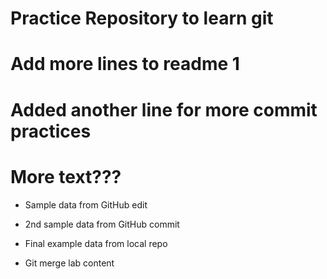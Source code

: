 # Practice Repository to learn git

# Add more lines to readme 1

# Added another line for more commit practices

# More text???

- Sample data from GitHub edit

- 2nd sample data from GitHub commit

- Final example data from local repo

- Git merge lab content
